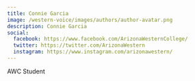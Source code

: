 ```yaml
---
title: Connie Garcia
image: /western-voice/images/authors/author-avatar.png
description: Connie Garcia
social:
  facebook: https://www.facebook.com/ArizonaWesternCollege/
  twitter: https://twitter.com/ArizonaWestern
  instagram: https://www.instagram.com/arizonawestern/
---
```


AWC Student